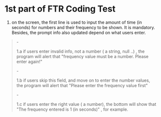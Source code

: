 # 1st part of FTR Coding Test

1. on the screen, the first line is used to input the amount of time (in seconds) for numbers and their frequency to be shown. It is mandatory. Besides, the prompt info also updated depend on what users enter. 
 >-<p>1.a if users enter invalid info, not a number ( a string, null ..) , the program will alert that "frequency value must be a number. Please enter again!" </p>
 > 
 >-<p>1.b if users skip this field, and move on to enter the number values, the program will alert that "Please enter the frequency value first" </p>
 > 
 >-<p>1.c if users enter the right value ( a number), the bottom will show that "The frequency entered is 1 (in seconds)" , for example. </p>
 > 
  
  
